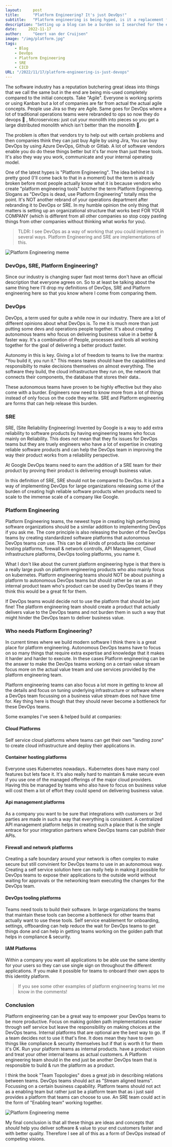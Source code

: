 ```yaml
---
layout:     post
title:      "Platform Engineering? It's just DevOps!"
subtitle:   "Platform engineering is being hyped, is it a replacement for DevOps or SRE?"
description: "Setting up a blog can be a burden so I searched for the easiest way to host my blog as a developer. In this blog I'll explain how I've set up my blog using Hugo including comments and search and have it automatically update every time I make a change."
date:     2022-11-17
author:     "Geert van der Cruijsen"
image: "/img/platform.jpg"
tags:
    - Blog
    - DevOps
    - Platform Engineering
    - SRE
    - CICD
URL: "/2022/11/17/platform-engineering-is-just-devops"
---
```


The software industry has a reputation butchering great ideas into things that we call the same but in the end are being mis-used completely compared to the initial concepts. Take "Agile". Everyone is working sprints or using Kanban but a lot of companies are far from actual the actual agile concepts. People use Jira so they are Agile. Same goes for DevOps where a lot of traditional operations teams were rebranded to ops so now they do devops 🤷 , Microservices: just cut your monolith into pieces so you get a large distributed monolith which isn't better than the monolith 🤷.

The problem is often that vendors try to help out with certain problems and then companies think they can just buy Agile by using Jira, You can buy DevOps by using Azure DevOps, Github or Gitlab. A lot of software vendors enable you do do these things better but it's far more than just these tools. It's also they way you work, communicate and your internal operating model.

One of the latest hypes is "Platform Engineering". The idea behind it is pretty good (I'll come back to that in a moment) but the term is already broken before most people actually know what it is because vendors who create "platform engineering tools" butcher the term Platform Engineering. Slogans as "DevOps is dead, use Platform Engineering" totally miss the point. It's NOT another rebrand of your operations department after rebranding it to DevOps or SRE. In my humble opinion the only thing that matters is setting up an organizational structure that works best FOR YOUR COMPANY (which is different from all other companies so stop copy pasting things from other companies without thinking what works for you). 

> TLDR: I see DevOps as a way of working that you could implement in several ways. Platform Engineering and SRE are implementations of this.

![Platform Engineering meme](/img/platform-engineering-meme.jpg)

### DevOps, SRE, Platform Engineering?

Since our industry is changing super fast most terms don't have an official description that everyone agrees on. So to at least be talking about the same thing here I'll drop my definitions of DevOps, SRE and Platform engineering here so that you know where I come from comparing them.

### DevOps
DevOps, a term used for quite a while now in our industry. There are a lot of different opinions about what DevOps is. To me it is much more than just putting some devs and operations people together. It's about creating autonomous teams who focus on delivering business value in a better & faster way. It's a combination of People, processes and tools all working together for the goal of delivering a better product faster. 

Autonomy in this is key. Giving a lot of freedom to teams to live the mantra: "You build it, you run it." This means teams should have the capabilities and responsibilty to make decisions themselves on almost everything. The software they build, the cloud infrastructure they run on, the network that connects their components, the database that stores their data..

These autonomous teams have proven to be highly effective but they also come with a burder. Engineers now need to know more from a lot of things instead of only focus on the code they write. SRE and Platform engineering are forms that can help release this burden.

### SRE
SRE, (Site Reliability Engineering) Invented by Google is a way to add extra reliability to software products by having engineering teams who focus mainly on Reliability. This does not mean that they fix issues for DevOps teams but they are truely engineers who have a lot of expertise in creating reliable software products and can help the DevOps team in improving the way their product works from a reliability perspective. 

At Google DevOps teams need to earn the addition of a SRE team for their product by proving their product is delivering enough business value. 

In this definition of SRE, SRE should not be compared to DevOps. It is just a way of implementing DevOps for large organizations releasing some of the burden of creating high reliable software products when products need to scale to the immense scale of a company like Google.

### Platform Engineering
Platform Engineering teams, the newest hype in creating high performing software organizations should be a similar addition to implementing DevOps if you ask me. The core principle is also releasing the burden of the DevOps teams by creating standardized software platforms that autonomous DevOps teams *can* use. This can be all kinds of products like container hosting platforms, firewall & network controlls, API Management, Cloud infrastructure platforms, DevOps tooling platforms, you name it.

What I don't like about the current platform engineering hype is that there is a really large push on platform engineering products who also mainly focus on kubernetes. Platform engineering teams should NOT be about pushing a platform to autonomous DevOps teams but should rather be ran as an internal product team who's product can be used by DevOps teams if they think this would be a great fit for them.

If DevOps teams would decide not to use the platform that should be just fine! The platform engineering team should create a product that actually delivers value to the DevOps teams and not burden them in such a way that might hinder the DevOps team to deliver business value.

### Who needs Platform Engineering?
In current times where we build modern software I think there is a great place for platform engineering. Autonomous DevOps teams have to focus on so many things that require extra expertise and knowledge that it makes it harder and harder to execute. In these cases Platform engineering can be the answer to make the DevOps teams working on a certain value stream focus more on the actual value tream and use services provided by the platform engineering team.

Platform engineering teams can also focus a lot more in getting to know all the details and focus on tuning underlying infrastructure or software where a DevOps team focussing on a business value stream does not have time for. Key thing here is though that they should never become a bottleneck for these DevOps teams.

Some examples I've seen & helped build at companies:

#### Cloud Platforms
Self service cloud platforms where teams can get their own "landing zone" to create cloud infrastructure and deploy their applications in.

#### Container hosting platforms
Everyone uses Kubernetes nowadays.. Kubernetes does have many cool features but lets face it. It's also really hard to maintain & make secure even if you use one of the managed offerings of the major cloud providers. Having this be managed by teams who also have to focus on business value will cost them a lot of effort they could spend on delivering business value.

#### Api management platforms
As a company you want to be sure that integrations with customers or 3rd parties are made in such a way that everything is consistent. A centralized API management platform helps in creating such a place that is the single entrace for your integration partners where DevOps teams can publish their APIs.

#### Firewall and network platforms
Creating a safe boundary around your network is often complex to make secure but still convinient for DevOps teams to use in an autonomous way. Creating a self service solution here can really help in making it possible for DevOps teams to expose their applications to the outside world without waiting for approvals or the networking team executing the changes for the DevOps team.

#### DevOps tooling platforms
Teams need tools to build their software. In large organizations the teams that maintain these tools can become a bottleneck for other teams that actually want to use these tools. Self service enablement for onboarding, settings, offboarding can help reduce the wait for DevOps teams to get things done and can help in getting teams working on the golden path that helps in compliance & security.

#### IAM Platforms
Within a company you want all applications to be able use the same identity for your users so they can use single sign on throughout the different applications. If you make it possible for teams to onboard their own apps to this identity platform.

> If you see some other examples of platform engineering teams let me know in the comments!

### Conclusion
Platform engineering can be a great way to empower your DevOps teams to be more productive. Focus on making golden path implementations easier through self service but leave the responsibility on making choices at the DevOps teams. Internal platforms that are optional are the best way to go. If a team decides not to use it that's fine. It does mean they have to own things like compliance & security themselves but if that is worth it for them it's OK. Run your platform teams as internal products. have a product vision and treat your other internal teams as actual customers. A Platform engineering team should in the end just be another DevOps team that is responsible to build & run the platform as a product.

I think the book "Team Topologies" does a great job in describing relations between teams. DevOps teams should act as "Stream aligned teams". Focussing on a certain business capability. Platform teams should not act as a enabling team but rather just be a platform team that as i just said provides a platform that teams can choose to use. An SRE team could act in the form of "Enabling team" working together.

![Platform Engineering meme](/img/team-topologies.png)

My final conclusion is that all these things are ideas and concepts that *should* help you deliver software & value to your end customers faster and with better quality. Therefore I see all of this as a form of DevOps instead of competing visions.